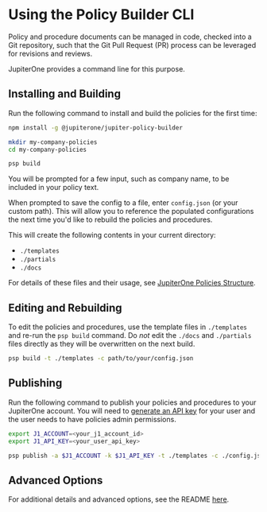 # Using the Policy Builder CLI

Policy and procedure documents can be managed in code, checked into a Git repository, such that the Git Pull Request (PR) process can be leveraged for revisions and reviews.

JupiterOne provides a command line for this purpose. 

## Installing and Building

Run the following command to install and build the policies for the first time:

```bash
npm install -g @jupiterone/jupiter-policy-builder

mkdir my-company-policies
cd my-company-policies

psp build
```

You will be prompted for a few input, such as company name, to be included in your policy text.

When prompted to save the config to a file, enter `config.json` (or your custom path). This will allow you to reference the populated configurations the next time you'd like to rebuild the policies and procedures.

This will create the following contents in your current directory:

- `./templates`
- `./partials`
- `./docs`

For details of these files and their usage, see [JupiterOne Policies Structure](./policies-structure.md). 

## Editing and Rebuilding

To edit the policies and procedures, use the template files in `./templates` and re-run the `psp build` command. Do _not_ edit the `./docs` and `./partials` files directly as they will be overwritten on the next build.

```bash
psp build -t ./templates -c path/to/your/config.json
```

## Publishing

Run the following command to publish your policies and procedures to your JupiterOne account. You will need to [generate an API key](../APIs_and-integrations/APIs/api-key-access.md) for your user and the user needs to have policies admin permissions.

```bash
export J1_ACCOUNT=<your_j1_account_id>
export J1_API_KEY=<your_user_api_key>

psp publish -a $J1_ACCOUNT -k $J1_API_KEY -t ./templates -c ./config.json
```

## Advanced Options

For additional details and advanced options, see the README [here](https://github.com/JupiterOne/jupiter-policy-builder).
